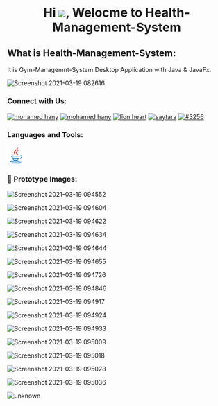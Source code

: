 <h1 align="center">Hi <img src="https://raw.githubusercontent.com/MartinHeinz/MartinHeinz/master/wave.gif" width="30px">, Welocme to Health-Management-System</h1>

<h2 align="left">What is Health-Management-System:</h3>
<p>It is Gym-Managemnt-System Desktop Application with Java & JavaFx.</p>

<!-- cover -->
![Screenshot 2021-03-19 082616](https://user-images.githubusercontent.com/73343985/153926943-fe0c66cb-6968-4f94-baee-3eec817b6358.png)

<h3 align="left">Connect with Us:</h3>
<p align="left">
<a href="https://www.linkedin.com/in/mohamed-hany-5004971b5" target="blank"><img align="center" src="https://raw.githubusercontent.com/rahuldkjain/github-profile-readme-generator/master/src/images/icons/Social/linked-in-alt.svg" alt="mohamed hany" height="30" width="40" /></a>
<a href="https://www.facebook.com/" target="blank"><img align="center" src="https://raw.githubusercontent.com/rahuldkjain/github-profile-readme-generator/master/src/images/icons/Social/facebook.svg" alt="mohamed hany" height="30" width="40" /></a>
<a href="https://www.youtube.com/channel/UCJICNlATVGJYHxb1KOx6nYQ" target="blank"><img align="center" src="https://raw.githubusercontent.com/rahuldkjain/github-profile-readme-generator/master/src/images/icons/Social/youtube.svg" alt="lîon heart" height="30" width="40" /></a>
<a href="https://codeforces.com/profile/saytara" target="blank"><img align="center" src="https://raw.githubusercontent.com/rahuldkjain/github-profile-readme-generator/master/src/images/icons/Social/codeforces.svg" alt="saytara" height="30" width="40" /></a>
<a href="https://discord.gg/#3256" target="blank"><img align="center" src="https://raw.githubusercontent.com/rahuldkjain/github-profile-readme-generator/master/src/images/icons/Social/discord.svg" alt="#3256" height="30" width="40" /></a>
</p>

<h3 align="left">Languages and Tools:</h3>
<p align="left"> <a href="https://www.java.com" target="_blank" rel="noreferrer"> <img src="https://raw.githubusercontent.com/devicons/devicon/master/icons/java/java-original.svg" alt="java" width="40" height="40"/> </a> 
</p>

<h3 align="left">📸 Prototype Images:</h3>

![Screenshot 2021-03-19 094552](https://user-images.githubusercontent.com/73343985/153927376-29d1af51-6b6d-47a5-9e7d-bdaed517493d.png)

![Screenshot 2021-03-19 094604](https://user-images.githubusercontent.com/73343985/153927401-cf47332d-f7c3-46fd-a079-e5bd1b96dcad.png)

![Screenshot 2021-03-19 094622](https://user-images.githubusercontent.com/73343985/153927417-bc7935fa-4470-4a34-9a13-85078dba12ff.png)

![Screenshot 2021-03-19 094634](https://user-images.githubusercontent.com/73343985/153927448-ee33f6d2-62fc-4f97-88f1-6fa5a66a8e7c.png)

![Screenshot 2021-03-19 094644](https://user-images.githubusercontent.com/73343985/153927461-6d21ac34-db68-402f-9dc5-d72fb015049f.png)

![Screenshot 2021-03-19 094655](https://user-images.githubusercontent.com/73343985/153927468-d109fee9-7887-4291-a471-7961dfb7d11d.png)

![Screenshot 2021-03-19 094726](https://user-images.githubusercontent.com/73343985/153927471-bb9e51b2-a787-4b93-b3f4-c424371e1a4c.png)

![Screenshot 2021-03-19 094846](https://user-images.githubusercontent.com/73343985/153927480-edb5401b-8552-46dd-afb4-1a9a5be27010.png)

![Screenshot 2021-03-19 094917](https://user-images.githubusercontent.com/73343985/153927486-953cb4a3-1e3b-4004-8227-1ad5832c137d.png)

![Screenshot 2021-03-19 094924](https://user-images.githubusercontent.com/73343985/153927495-1bde939d-d07b-4385-a174-baec87e862b9.png)

![Screenshot 2021-03-19 094933](https://user-images.githubusercontent.com/73343985/153927504-11603467-15d9-40c1-8eae-79c0625d1d8e.png)

![Screenshot 2021-03-19 095009](https://user-images.githubusercontent.com/73343985/153927510-c8a09af9-0aeb-4020-a374-0abad2a441bf.png)

![Screenshot 2021-03-19 095018](https://user-images.githubusercontent.com/73343985/153927526-d002fc1c-c29b-4cb9-8eb6-2b464728d79c.png)

![Screenshot 2021-03-19 095028](https://user-images.githubusercontent.com/73343985/153927533-422fd637-f97d-4479-a4d0-c52392a745b3.png)

![Screenshot 2021-03-19 095036](https://user-images.githubusercontent.com/73343985/153927537-d999b5a8-645d-4769-990c-f4eeca4063ab.png)

![unknown](https://user-images.githubusercontent.com/73343985/153927542-6d294d80-1e69-433c-9ef8-e5d2bc46af66.png)

